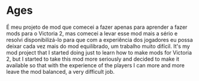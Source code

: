 # Ages
É meu projeto de mod que comecei a fazer apenas para aprender a fazer mods para o Victoria 2, mas comecei a levar esse mod mais a sério e resolvi disponibilizá-lo para que com a experiência dos jogadores eu possa deixar cada vez mais do mod equilibrado, um trabalho muito difícil.
It's my mod project that I started doing just to learn how to make mods for Victoria 2, but I started to take this mod more seriously and decided to make it available so that with the experience of the players I can more and more leave the mod balanced, a very difficult job.
